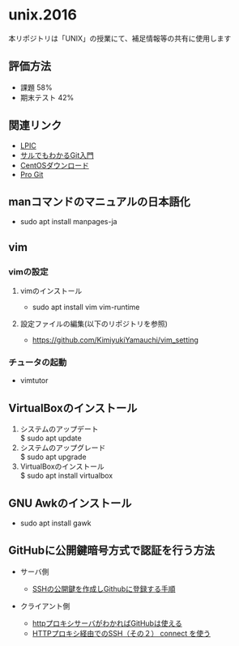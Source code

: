# unix.2016
本リポジトリは「UNIX」の授業にて、補足情報等の共有に使用します

## 評価方法

- 課題 58%
- 期末テスト 42%

## 関連リンク

- <a href="http://www.lpi.or.jp/" target="_blank">LPIC</a>
- <a href="http://www.backlog.jp/git-guide/" target="_blank">サルでもわかるGit入門</a>
- <a href="http://isoredirect.centos.org/centos/7/isos/x86_64/CentOS-7-x86_64-DVD-1511.iso" target="_blank">CentOSダウンロード</a>
- <a href="https://git-scm.com/book/en/v2" target="_blank">Pro Git</a>

## manコマンドのマニュアルの日本語化

- sudo apt install manpages-ja

## vim

### vimの設定

1. vimのインストール

	- sudo apt install vim vim-runtime

1. 設定ファイルの編集(以下のリポジトリを参照)

	- https://github.com/KimiyukiYamauchi/vim_setting

### チュータの起動

- vimtutor

## VirtualBoxのインストール

1. システムのアップデート  
$ sudo apt update
1. システムのアップグレード  
$ sudo apt upgrade
1. VirtualBoxのインストール  
$ sudo apt install virtualbox

## GNU Awkのインストール

- sudo apt install gawk

## GitHubに公開鍵暗号方式で認証を行う方法

- サーバ側
	- <a href="http://monsat.hatenablog.com/entry/generating-ssh-keys-for-github" target="_blank">SSHの公開鍵を作成しGithubに登録する手順</a>


- クライアント側

	- <a href="http://qiita.com/n_slender/items/30db800aad7eb193c07e" target="_blank">httpプロキシサーバがわかればGitHubは使える</a>
	- <a href="http://takuya-1st.hatenablog.jp/entry/20110813/1313223707" target="_blank">HTTPプロキシ経由でのSSH（その２） connect を使う</a>